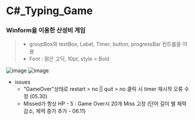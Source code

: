 # C#_Typing_Game

### Winform을 이용한 산성비 게임

> - groupBox와 textBox, Label, Timer, button, progressBar 컨트롤을 이용
> - Font : 맑은 고딕, 10pt, style = Bold

![image](https://github.com/khkim09/Typing_Game/assets/67762639/2607934b-9514-4b9a-a67e-763cfbab6046)
![image](https://github.com/khkim09/Typing_Game/assets/67762639/e3404030-e4db-409b-8da2-9acb0882dac6)


- issues
	- "GameOver"상태로 restart > no || quit > no 클릭 시 timer 재시작 오류 수정 (05.30)
	- Missed가 항상 HP - 5 : Game Over시 20개 Miss 고정 (단어 길이 별 체력 감소, 체력 증가 추가 - 06.11)